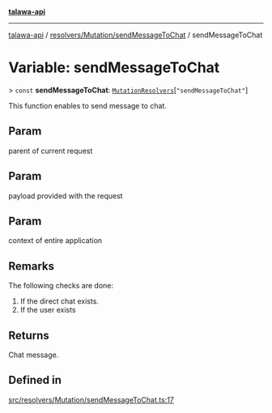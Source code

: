 [**talawa-api**](../../../../README.md)

***

[talawa-api](../../../../modules.md) / [resolvers/Mutation/sendMessageToChat](../README.md) / sendMessageToChat

# Variable: sendMessageToChat

\> `const` **sendMessageToChat**: [`MutationResolvers`](../../../../types/generatedGraphQLTypes/type-aliases/MutationResolvers.md)\[`"sendMessageToChat"`\]

This function enables to send message to chat.

## Param

parent of current request

## Param

payload provided with the request

## Param

context of entire application

## Remarks

The following checks are done:
1. If the direct chat exists.
2. If the user exists

## Returns

Chat message.

## Defined in

[src/resolvers/Mutation/sendMessageToChat.ts:17](https://github.com/PalisadoesFoundation/talawa-api/blob/3a5276aff43f5de4f7fab3ec9683a420dcdc7a06/src/resolvers/Mutation/sendMessageToChat.ts#L17)
